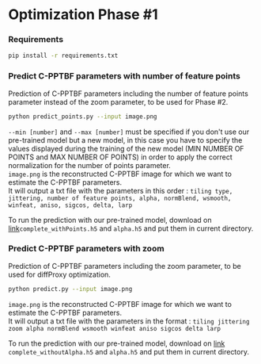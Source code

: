 # Optimization Phase #1 

### Requirements
```bash 
pip install -r requirements.txt
```

### Predict C-PPTBF parameters with number of feature points
Prediction of C-PPTBF parameters including the number of feature points parameter instead of the zoom parameter, to be used for Phase #2.

```bash 
python predict_points.py --input image.png
```

`--min [number]` and `--max [number]` must be specified if you don't use our pre-trained model but a new model, in this case you have to specify the values displayed during the training of the new model (MIN NUMBER OF POINTS and MAX NUMBER OF POINTS) in order to apply the correct normalization for the number of points parameter.   
`image.png` is the reconstructed C-PPTBF image for which we want to estimate the C-PPTBF parameters.   
It will output a txt file with the parameters in this order : `tiling type, jittering, number of feature points, alpha, normBlend, wsmooth, winfeat, aniso, sigcos, delta, larp`

To run the prediction with our pre-trained model, download on [link](https://seafile.unistra.fr/d/4c57922791fc406581f3/)`complete_withPoints.h5` and `alpha.h5` and put them in current directory.

### Predict C-PPTBF parameters with zoom
Prediction of C-PPTBF parameters including the zoom parameter, to be used for diffProxy optimization.

```bash 
python predict.py --input image.png
```

`image.png` is the reconstructed C-PPTBF image for which we want to estimate the C-PPTBF parameters.   
It will output a txt file with the parameters in the format : `tiling jittering zoom alpha normBlend wsmooth winfeat aniso sigcos delta larp`

To run the prediction with our pre-trained model, download on [link](https://seafile.unistra.fr/d/4c57922791fc406581f3/) `complete_withoutAlpha.h5` and `alpha.h5` and put them in current directory.



